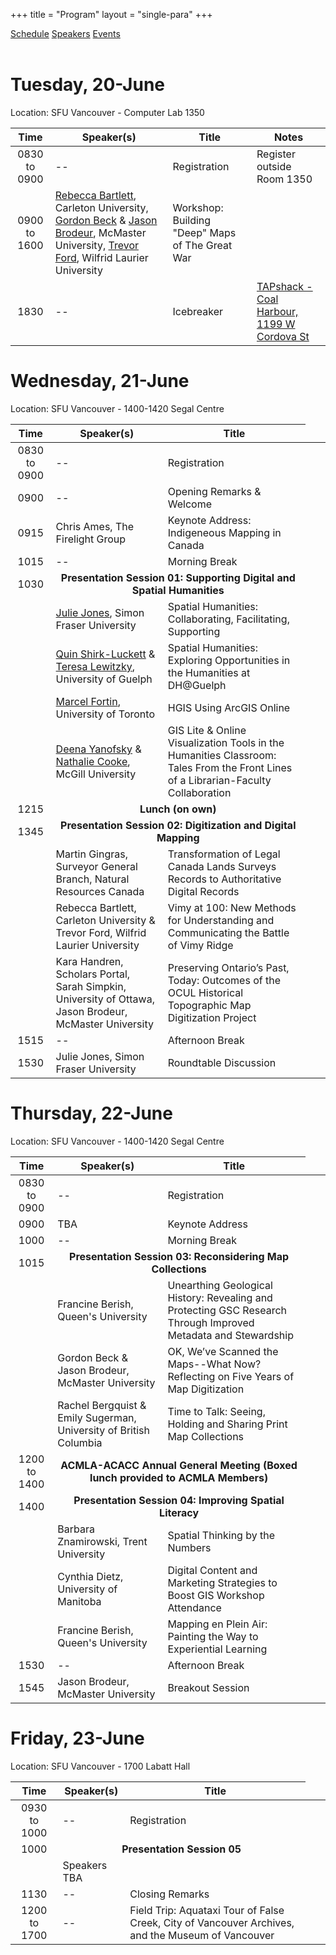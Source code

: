 +++
title = "Program"
layout = "single-para"
+++

<div class="program expanded button-group">
  <a href="../schedule" class="button active">Schedule</a>
  <a href="../speakers" class="button">Speakers</a>
  <a href="../events" class="button">Events</a>
</div>
<br />

# Tuesday, 20-June
Location: SFU Vancouver - Computer Lab 1350

|Time      | Speaker(s) | Title | Notes |
|:------------:| -----------| -----------|-----------|
|0830 to 0900|--|Registration|Register outside Room 1350|
|0900 to 1600|[Rebecca Bartlett](../speakers#Bartlett), Carleton University, [Gordon Beck](../speakers#Beck) & [Jason Brodeur](../speakers#Brodeur), McMaster University, [Trevor Ford](../speakers#Ford), Wilfrid Laurier University |Workshop: Building "Deep" Maps of The Great War||
|1830|--|Icebreaker|[TAPshack - Coal Harbour, 1199 W Cordova St](http://tapshack.ca/menu.html)|

# Wednesday, 21-June
Location: SFU Vancouver - 1400-1420 Segal Centre 

|Time      | Speaker(s) | Title |
|:------------:|-----------|-----------|
|0830 to 0900|--|Registration|
|0900|--|Opening Remarks & Welcome|
|0915|Chris Ames, The Firelight Group|Keynote Address: Indigeneous Mapping in Canada|
|1015|--|Morning Break|
|1030<td colspan="2" align="center">**Presentation Session 01: Supporting Digital and Spatial Humanities**</td>
||[Julie Jones](../speakers#Jones), Simon Fraser University|Spatial Humanities: Collaborating, Facilitating, Supporting|
||[Quin Shirk-Luckett](../speakers#Shirk-Luckett) & [Teresa Lewitzky](../speakers#Lewitzky), University of Guelph|Spatial Humanities: Exploring Opportunities in the Humanities at DH@Guelph|
||[Marcel Fortin](../speakers#Fortin), University of Toronto|HGIS Using ArcGIS Online|
||[Deena Yanofsky](../speakers#Yanofsky) & [Nathalie Cooke](../speakers#Cooke), McGill University|GIS Lite & Online Visualization Tools in the Humanities Classroom: Tales From the Front Lines of a Librarian-Faculty Collaboration|
|1215<td colspan="2" align="center">**Lunch (on own)**</td>
|1345<td colspan="2" align="center">**Presentation Session 02: Digitization and Digital Mapping**</td>
||Martin Gingras, Surveyor General Branch, Natural Resources Canada|Transformation of Legal Canada Lands Surveys Records to Authoritative Digital Records|
||Rebecca Bartlett, Carleton University & Trevor Ford, Wilfrid Laurier University|Vimy at 100: New Methods for Understanding and Communicating the Battle of Vimy Ridge|
||Kara Handren, Scholars Portal, Sarah Simpkin, University of Ottawa, Jason Brodeur, McMaster University|Preserving Ontario’s Past, Today: Outcomes of the OCUL Historical Topographic Map Digitization Project|
|1515|--|Afternoon Break|
|1530|Julie Jones, Simon Fraser University|Roundtable Discussion|

# Thursday, 22-June
Location: SFU Vancouver - 1400-1420 Segal Centre

|Time      | Speaker(s) | Title |
|:-----------:|-----------|-----------|
|0830 to 0900|--|Registration|
|0900|TBA|Keynote Address|
|1000|--|Morning Break|
|1015<td colspan="2" align="center">**Presentation Session 03: Reconsidering Map Collections**</td>
||Francine Berish, Queen's University|Unearthing Geological History: Revealing and Protecting GSC Research Through Improved Metadata and Stewardship|
||Gordon Beck & Jason Brodeur, McMaster University|OK, We’ve Scanned the Maps--What Now? Reflecting on Five Years of Map Digitization|
||Rachel Bergquist & Emily Sugerman, University of British Columbia|Time to Talk: Seeing, Holding and Sharing Print Map Collections|
|1200 to 1400<td colspan="2" align="center">**ACMLA-ACACC Annual General Meeting (Boxed lunch provided to ACMLA Members)**</td>
|1400<td colspan="2" align="center">**Presentation Session 04: Improving Spatial Literacy**</td>
||Barbara Znamirowski, Trent University|Spatial Thinking by the Numbers|
||Cynthia Dietz, University of Manitoba|Digital Content and Marketing Strategies to Boost GIS Workshop Attendance|
||Francine Berish, Queen's University |Mapping en Plein Air: Painting the Way to Experiential Learning|
|1530|--|Afternoon Break|
|1545|Jason Brodeur, McMaster University|Breakout Session|

# Friday, 23-June
Location: SFU Vancouver - 1700 Labatt Hall

|Time      | Speaker(s) | Title |
|:------------:|-----------|-----------|
|0930 to 1000|--|Registration|
|1000<td colspan="2" align="center">**Presentation Session 05**</td>
||Speakers TBA||
|1130|--|Closing Remarks|
|1200 to 1700|--|Field Trip: Aquataxi Tour of False Creek, City of Vancouver Archives, and the Museum of Vancouver|
